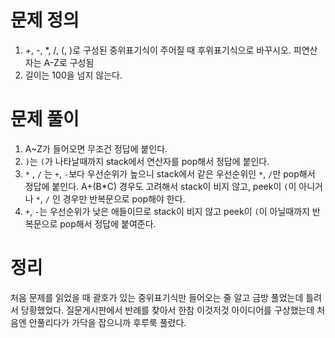 # 문제 정의

1. +, -, *, /, (, )로 구성된 중위표기식이 주어질 때 후위표기식으로 바꾸시오. 피연산자는 A-Z로 구성됨
2. 길이는 100을 넘지 않는다.

# 문제 풀이

1. A~Z가 들어오면 무조건 정답에 붙인다.
2. `)`는 `(`가 나타날때까지 stack에서 연산자를 pop해서 정답에 붙인다.
3. `*` , `/` 는 `+`, `-`보다 우선순위가 높으니 stack에서 같은 우선순위인 `*`, `/`만 pop해서 정답에 붙인다. A+(B*C) 경우도 고려해서 stack이 비지 않고, peek이 `(`이 아니거나  `*`, `/` 인 경우만 반복문으로 pop해야 한다.
4. `+`, `-`는 우선순위가 낮은 애들이므로  stack이 비지 않고 peek이 `(`이 아닐때까지 반복문으로 pop해서 정답에 붙여준다.

# 정리

처음 문제를 읽었을 때 괄호가 있는 중위표기식만 들어오는 줄 알고 금방 풀었는데 틀려서 당황했었다. 질문게시판에서 반례를 찾아서 한참 이것저것 아이디어를 구상했는데 처음엔 안풀리다가 가닥을 잡으니까 후루룩 풀렸다.